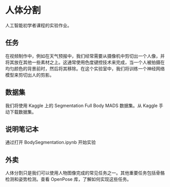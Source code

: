 # 人体分割



人工智能初学者课程的实验作业。

##  任务



在视频制作中，例如在天气预报中，我们经常需要从摄像机中剪切出一个人像，并将其放在其他一些素材之上。这通常使用色度键控技术来完成，当一个人被拍摄在均匀颜色的背景前时，然后将其移除。在这个实验室中，我们将训练一个神经网络模型来剪切出人的剪影。

##  数据集



我们将使用 Kaggle 上的 Segmentation Full Body MADS 数据集。从 Kaggle 手动下载数据集。

##  说明笔记本



通过打开 BodySegmentation.ipynb 开始实验

##  外卖



人体分割只是我们可以使用人物图像完成的常见任务之一。其他重要任务包括骨骼检测和姿势检测。查看 OpenPose 库，了解如何实现这些任务。
